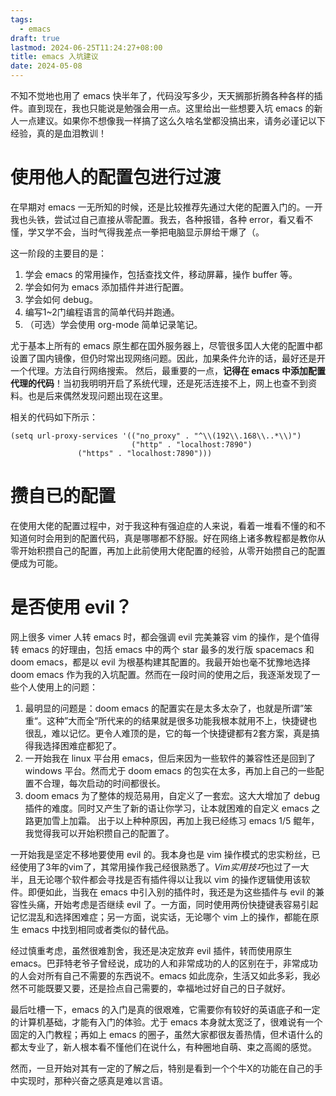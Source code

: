 ```yaml
---
tags:
  - emacs
draft: true
lastmod: 2024-06-25T11:24:27+08:00
title: emacs 入坑建议
date: 2024-05-08
---
```

不知不觉地也用了 emacs 快半年了，代码没写多少，天天搁那折腾各种各样的插件。直到现在，我也只能说是勉强会用一点。这里给出一些想要入坑 emacs 的新人一点建议。如果你不想像我一样搞了这么久啥名堂都没搞出来，请务必谨记以下经验，真的是血泪教训！

# 使用他人的配置包进行过渡
在早期对 emacs 一无所知的时候，还是比较推荐先通过大佬的配置入门的。一开我也头铁，尝试过自己直接从零配置。我去，各种报错，各种 error，看又看不慬，学又学不会，当时气得我差点一拳把电脑显示屏给干爆了（。

这一阶段的主要目的是：
1. 学会 emacs 的常用操作，包括查找文件，移动屏幕，操作 buffer 等。
2. 学会如何为 emacs 添加插件并进行配置。
3. 学会如何 debug。
4. 编写1~2门编程语言的简单代码并跑通。
5. （可选）学会使用 org-mode 简单记录笔记。

尤于基本上所有的 emacs 原生都在囯外服务器上，尽管很多囯人大佬的配置中都设置了国内镜像，但仍时常出现网络问题。因此，加果条件允许的话，最好还是开一个代理。方法自行网络搜索。
然后，最重要的一点，**记得在 emacs 中添加配置代理的代码**！当初我明明开启了系统代理，还是死活连接不上，网上也查不到资料。也是后来偶然发现问题出现在这里。

相关的代码如下所示：
```emacs-lisp
(setq url-proxy-services '(("no_proxy" . "^\\(192\\.168\\..*\\)")
                           ("http" . "localhost:7890")
			   ("https" . "localhost:7890")))
```
# 攒自已的配置

在使用大佬的配置过程中，对于我这种有强迫症的人来说，看着一堆看不懂的和不知道何时会用到的配置代码，真是哪哪都不舒服。好在网络上诸多教程都是教你从零开始积攒自己的配置，再加上此前使用大佬配置的经验，从零开始攒自己的配置便成为可能。

# 是否使用 evil？
网上很多 vimer 人转 emacs 时，都会强调 evil 完美兼容 vim 的操作，是个值得转 emacs 的好理由，包括 emacs 中的两个 star 最多的发行版 spacemacs 和 doom emacs，都是以 evil 为根基构建其配置的。我最开始也毫不犹豫地选择 doom emacs 作为我的入坑配置。然而在一段时间的使用之后，我逐渐发现了一些个人使用上的问题：
1. 最明显的问题是：doom emacs 的配置实在是太多太杂了，也就是所谓”笨重“。这种”大而全“所代来的的结果就是很多功能我根本就用不上，快捷键也很乱，难以记忆。更令人难顶的是，它的每一个快捷键都有2套方案，真是搞得我选择困难症都犯了。
2. 一开始我在 linux 平台用 emacs，但后来因为一些软件的兼容性还是回到了 windows 平台。然而尤于 doom emacs 的包实在太多，再加上自己的一些配置不合理，每次启动的时间都很长。
3. doom emacs 为了整体的规范易用，自定义了一套宏。这大大增加了 debug 插件的难度。同时又产生了新的语让你学习，让本就困难的自定义 emacs 之路更加雪上加霜。
出于以上种种原因，再加上我已经练习 emacs 1/5 鲲年，我觉得我可以开始积攒自己的配置了。

一开始我是坚定不移地要使用 evil 的。我本身也是 vim 操作模式的忠实粉丝，已经使用了3年的vim了，其常用操作我己经很熟悉了。*Vim实用技巧*也过了一大半，且无论哪个软件都会寻找是否有插件得以让我以 vim 的操作逻辑使用该软件。即便如此，当我在 emacs 中引入别的插件时，我还是为这些插件与 evil 的兼容性头痛，开始考虑是否继续 evil 了。一方面，同时使用两份快捷键表容易引起记忆混乱和选择困难症；另一方面，说实话，无论哪个 vim 上的操作，都能在原生 emacs 中找到相同或者类似的替代品。

经过慎重考虑，虽然很难割舍，我还是决定放弃 evil 插件，转而使用原生 emacs。巴菲特老爷子曾经说，成功的人和非常成功的人的区别在于，非常成功的人会对所有自己不需要的东西说不。emacs 如此庞杂，生活又如此多彩，我必然不可能既要又要，还是捡点自己需要的，幸福地过好自己的日子就好。

最后吐槽一下，emacs 的入门是真的很艰难，它需要你有较好的英语底子和一定的计算机基础，才能有入门的体验。尤于 emacs 本身就太宽泛了，很难说有一个固定的入门教程；再如上 emacs 的圈子，虽然大家都很友善热情，但术语什么的都太专业了，新人根本看不慬他们在说什么，有种圈地自萌、束之高阁的感觉。

然而，一旦开始对其有一定的了解之后，特别是看到一个个牛X的功能在自己的手中实现时，那种兴奋之感真是难以言语。
